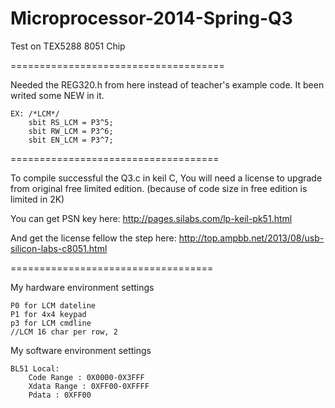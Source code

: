 Microprocessor-2014-Spring-Q3
=====================================
Test on TEX5288  8051 Chip

=====================================

Needed the REG320.h from here instead of teacher's example code.
It been writed some NEW in it.

    EX: /*LCM*/
        sbit RS_LCM	= P3^5;
        sbit RW_LCM	= P3^6;
        sbit EN_LCM	= P3^7;

====================================

To compile successful the Q3.c in keil C,
You will need a license to upgrade from original free limited edition.
(because of code size in free edition is limited in 2K)

You can get PSN key here:
    http://pages.silabs.com/lp-keil-pk51.html

And get the license fellow the step here:
    http://top.ampbb.net/2013/08/usb-silicon-labs-c8051.html

===================================

My hardware environment settings

    P0 for LCM dateline
    P1 for 4x4 keypad
    p3 for LCM cmdline
    //LCM 16 char per row, 2
    
My software environment settings

    BL51 Local:
        Code Range : 0X0000-0X3FFF
        Xdata Range : 0XFF00-0XFFFF
        Pdata : 0XFF00
